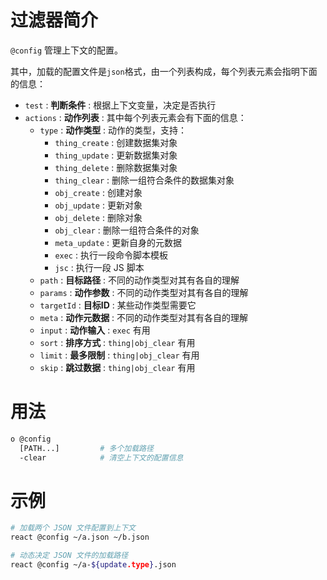 # 过滤器简介

`@config` 管理上下文的配置。

其中，加载的配置文件是`json`格式，由一个列表构成，每个列表元素会指明下面的信息：

- `test` : **判断条件** : 根据上下文变量，决定是否执行
- `actions` : **动作列表** : 其中每个列表元素会有下面的信息：
   - `type` : **动作类型** : 动作的类型，支持：
      - `thing_create` : 创建数据集对象
      - `thing_update` : 更新数据集对象
      - `thing_delete` : 删除数据集对象
      - `thing_clear` : 删除一组符合条件的数据集对象
      - `obj_create`  : 创建对象
      - `obj_update` : 更新对象
      - `obj_delete` : 删除对象
      - `obj_clear` : 删除一组符合条件的对象
      - `meta_update` : 更新自身的元数据
      - `exec` : 执行一段命令脚本模板
      - `jsc` : 执行一段 JS 脚本
   - `path` : **目标路径** : 不同的动作类型对其有各自的理解
   - `params` : **动作参数** : 不同的动作类型对其有各自的理解
   - `targetId` : **目标ID** : 某些动作类型需要它
   - `meta` : **动作元数据** : 不同的动作类型对其有各自的理解
   - `input` : **动作输入** : `exec` 有用
   - `sort`  : **排序方式** : `thing|obj_clear` 有用
   - `limit` : **最多限制** : `thing|obj_clear` 有用
   - `skip`  : **跳过数据** : `thing|obj_clear` 有用
 

# 用法

```bash
o @config
  [PATH...]         # 多个加载路径
  -clear            # 清空上下文的配置信息
```

# 示例

```bash
# 加载两个 JSON 文件配置到上下文
react @config ~/a.json ~/b.json

# 动态决定 JSON 文件的加载路径
react @config ~/a-${update.type}.json
```

